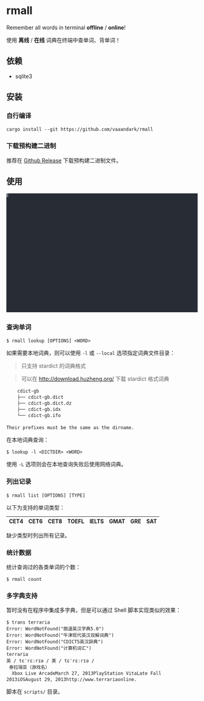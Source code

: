 # rmall

Remember all words in terminal **offline** / **online**!

使用 **离线** / **在线** 词典在终端中查单词、背单词！

## 依赖

- sqlite3

## 安装

### 自行编译

```console
cargo install --git https://github.com/vaaandark/rmall
```

### 下载预构建二进制

推荐在 [Github Release](https://github.com/vaaandark/rmall/releases) 下载预构建二进制文件。

## 使用

![demo](images/demo.svg)

### 查询单词

```console
$ rmall lookup [OPTIONS] <WORD>
```

如果需要本地词典，则可以使用 `-l` 或 `--local` 选项指定词典文件目录：

> 只支持 stardict 的词典格式

> 可以在 http://download.huzheng.org/ 下载 stardict 格式词典

```plain
    cdict-gb
    ├── cdict-gb.dict
    ├── cdict-gb.dict.dz
    ├── cdict-gb.idx
    └── cdict-gb.ifo

Their prefixes must be the same as the dirname.
```

在本地词典查询：

```console
$ lookup -l <DICTDIR> <WORD>
```

使用 `-L` 选项则会在本地查询失败后使用网络词典。

### 列出记录

```console
$ rmall list [OPTIONS] [TYPE]
```

以下为支持的单词类型：

CET4 | CET6 | CET8 | TOEFL | IELTS | GMAT | GRE | SAT
--- | --- | --- | --- | --- | --- | --- | ---

缺少类型时列出所有记录。

### 统计数据

统计查询过的各类单词的个数：

```console
$ rmall count
```

### 多字典支持

暂时没有在程序中集成多字典，但是可以通过 Shell 脚本实现类似的效果：

```console
$ trans terraria
Error: WordNotFound("朗道英汉字典5.0")
Error: WordNotFound("牛津现代英汉双解词典")
Error: WordNotFound("CDICT5英汉辞典")
Error: WordNotFound("计算机词汇")
terraria
英 / tɛˈrɛːrɪə / 美 / tɛˈrɛːrɪə /
 泰拉瑞亚（游戏名）
  Xbox Live ArcadeMarch 27, 2013PlayStation VitaLate Fall 2013iOSAugust 29, 2013http://www.terrariaonline.
```

脚本在 `scripts/` 目录。
